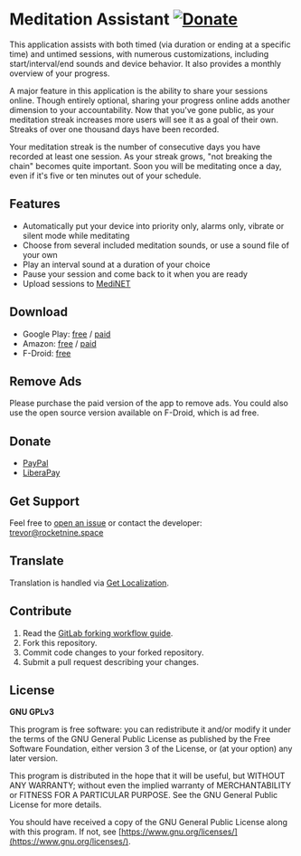 # Meditation Assistant [![Donate](http://img.shields.io/liberapay/receives/rocketnine.space.svg?logo=liberapay)](https://liberapay.com/rocketnine.space)

This application assists with both timed (via duration or ending at a specific time) and
untimed sessions, with numerous customizations, including start/interval/end sounds and
device behavior. It also provides a monthly overview of your progress.

A major feature in this application is the ability to share your sessions online. Though
entirely optional, sharing your progress online adds another dimension to your
accountability. Now that you've gone public, as your meditation streak increases more users
will see it as a goal of their own. Streaks of over one thousand days have been recorded.

Your meditation streak is the number of consecutive days you have recorded at least one
session. As your streak grows, "not breaking the chain" becomes quite important. Soon you
will be meditating once a day, even if it's five or ten minutes out of your schedule.


Features
------------
- Automatically put your device into priority only, alarms only, vibrate or silent mode while meditating
- Choose from several included meditation sounds, or use a sound file of your own
- Play an interval sound at a duration of your choice
- Pause your session and come back to it when you are ready
- Upload sessions to [MediNET](https://gitlab.com/tslocum/medinet)


Download
------------
- Google Play: [free](https://play.google.com/store/apps/details?id=sh.ftp.rocketninelabs.meditationassistant) /
[paid](https://play.google.com/store/apps/details?id=sh.ftp.rocketninelabs.meditationassistant.full)
- Amazon: [free](http://www.amazon.com/Rocket-Nine-Laboratories-Meditation-Assistant/dp/B00BQVZ9DU) /
[paid](http://www.amazon.com/Rocket-Nine-Laboratories-Meditation-Assistant/dp/B00BQVXDL0/)
- F-Droid: [free](https://f-droid.org/packages/sh.ftp.rocketninelabs.meditationassistant.opensource/)


Remove Ads
------------
Please purchase the paid version of the app to remove ads.  You could also use the open
source version available on F-Droid, which is ad free.


Donate
------------
- [PayPal](https://www.paypal.com/cgi-bin/webscr?cmd=_s-xclick&hosted_button_id=TEP9HT98XK7QA)
- [LiberaPay](https://liberapay.com/rocketnine.space)


Get Support
------------
Feel free to [open an issue](https://gitlab.com/tslocum/meditationassistant/issues) or
contact the developer: trevor@rocketnine.space


Translate
------------
Translation is handled via [Get Localization](http://www.getlocalization.com/meditationassistant/).


Contribute
------------
 1. Read the [GitLab forking workflow guide](https://docs.gitlab.com/ee/workflow/forking_workflow.html).
 2. Fork this repository.
 3. Commit code changes to your forked repository.
 4. Submit a pull request describing your changes.


License
------------
**GNU GPLv3**

This program is free software: you can redistribute it and/or modify
it under the terms of the GNU General Public License as published by
the Free Software Foundation, either version 3 of the License, or
(at your option) any later version.

This program is distributed in the hope that it will be useful,
but WITHOUT ANY WARRANTY; without even the implied warranty of
MERCHANTABILITY or FITNESS FOR A PARTICULAR PURPOSE.  See the
GNU General Public License for more details.

You should have received a copy of the GNU General Public License
along with this program.  If not, see [https://www.gnu.org/licenses/](https://www.gnu.org/licenses/).
